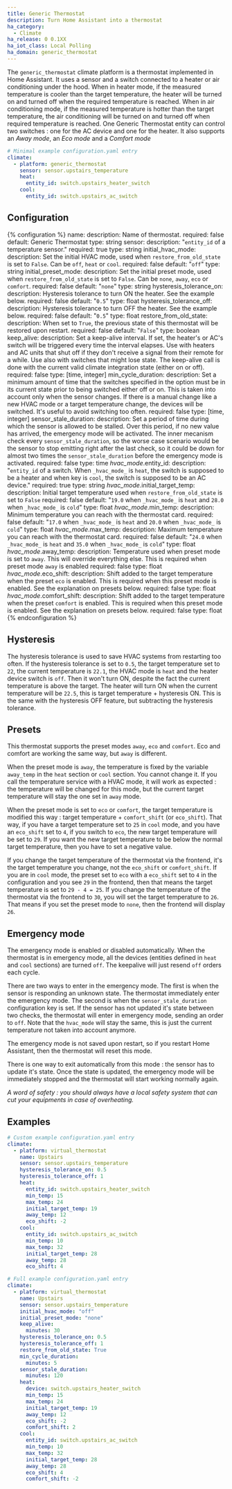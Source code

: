 ```yaml
---
title: Generic Thermostat
description: Turn Home Assistant into a thermostat
ha_category:
  - Climate
ha_release: 0 0.1XX
ha_iot_class: Local Polling
ha_domain: generic_thermostat
---
```


The `generic_thermostat` climate platform is a thermostat implemented in Home Assistant. It uses a sensor and a switch connected to a heater or air conditioning under the hood. When in heater mode, if the measured temperature is cooler than the target temperature, the heater will be turned on and turned off when the required temperature is reached. When in air conditioning mode, if the measured temperature is hotter than the target temperature, the air conditioning will be turned on and turned off when required temperature is reached. One Generic Thermostat entity can control two switches : one for the AC device and one for the heater. It also supports an _Away mode_, an _Eco mode_ and a _Comfort mode_

```yaml
# Minimal example configuration.yaml entry
climate:
  - platform: generic_thermostat
    sensor: sensor.upstairs_temperature
    heat:
      entity_id: switch.upstairs_heater_switch
    cool:
      entity_id: switch.upstairs_ac_switch
```


## Configuration

{% configuration %}
name:
  description: Name of thermostat.
  required: false
  default: Generic Thermostat
  type: string
sensor:
  description: "`entity_id` of a temperature sensor."
  required: true
  type: string
initial_hvac_mode:
  description: Set the initial HVAC mode, used when `restore_from_old_state` is set to `False`. Can be `off`, `heat` or `cool`.
  required: false
  default: "`off`"
  type: string
initial_preset_mode:
  description: Set the initial preset mode, used when `restore_from_old_state` is set to `False`. Can be `none`, `away`, `eco` or `comfort`.
  required: false
  default: "`none`"
  type: string
hysteresis_tolerance_on:
  description: Hysteresis tolerance to turn ON the heater. See the example below.
  required: false
  default: "`0.5`"
  type: float
hysteresis_tolerance_off:
  description: Hysteresis tolerance to turn OFF the heater. See the example below.
  required: false
  default: "`0.5`"
  type: float
restore_from_old_state:
  description: When set to `True`, the previous state of this thermostat will be restored upon restart.
  required: false
  default: "`False`"
  type: boolean
keep_alive:
  description: Set a keep-alive interval. If set, the heater's or AC's switch will be triggered every time the interval elapses. Use with heaters and AC units that shut off if they don't receive a signal from their remote for a while. Use also with switches that might lose state. The keep-alive call is done with the current valid climate integration state (either on or off).
  required: false
  type: [time, integer]
min_cycle_duration:
  description: Set a minimum amount of time that the switches specified in the option must be in its current state prior to being switched either off or on. This is taken into account only when the sensor changes. If there is a manual change like a new HVAC mode or a target temperature change, the devices will be switched. It's useful to avoid switching too often.
  required: false
  type: [time, integer]
sensor_stale_duration:
  description: Set a period of time during which the sensor is allowed to be stalled. Over this period, if no new value has arrived, the emergency mode will be activated. The inner mecanism check every `sensor_stale_duration`, so the worse case scenario would be the sensor to stop emitting right after the last check, so it could be down for almost two times the `sensor_stale_duration` before the emergency mode is activated.
  required: false
  type: time
_hvac_mode_.entity_id:
  description: "`entity_id` of a switch. When `_hvac_mode_` is `heat`, the switch is supposed to be a heater and when key is `cool`, the switch is supposed to be an AC device."
  required: true
  type: string
_hvac_mode_.initial_target_temp:
  description: Initial target temperature used when `restore_from_old_state` is set to `False`
  required: false
  default: "`19.0` when `_hvac_mode_` is `heat` and `28.0` when `_hvac_mode_` is `cold`"
  type: float
_hvac_mode_.min_temp:
  description: Minimum temperature you can reach with the thermostat card.
  required: false
  default: "`17.0` when `_hvac_mode_` is `heat` and `20.0` when `_hvac_mode_` is `cold`"
  type: float
_hvac_mode_.max_temp:
  description: Maximum temperature you can reach with the thermostat card.
  required: false
  default: "`24.0` when `_hvac_mode_` is `heat` and `35.0` when `_hvac_mode_` is `cold`"
  type: float
_hvac_mode_.away_temp:
  description: Temperature used when preset mode is set to `away`. This will override everything else. This is required when preset mode `away` is enabled
  required: false
  type: float
_hvac_mode_.eco_shift:
  description: Shift added to the target temperature when the preset `eco` is enabled. This is required when this preset mode is enabled. See the explanation on presets below.
  required: false
  type: float
_hvac_mode_.comfort_shift:
  description: Shift added to the target temperature when the preset `comfort` is enabled. This is required when this preset mode is enabled. See the explanation on presets below.
  required: false
  type: float
{% endconfiguration %}

## Hysteresis

The hysteresis tolerance is used to save HVAC systems from restarting too often. If the hysteresis tolerance is set to `0.5`, the target temperature set to `22`, the current temperature is `22.1`, the HVAC mode is `heat` and the heater device switch is `off`. Then it won't turn ON, despite the fact the current temperature is above the target. The heater will turn ON when the current temperature will be `22.5`, this is target temperature + hysteresis ON. This is the same with the hysteresis OFF feature, but subtracting the hysteresis tolerance.

## Presets

This thermostat supports the preset modes `away`, `eco` and `comfort`. Eco and comfort are working the same way, but `away` is different.

When the preset mode is `away`, the temperature is fixed by the variable `away_temp` in the `heat` section or `cool` section. You cannot change it. If you call the temperature service with a HVAC mode, it will work as expected : the temperature will be changed for this mode, but the current target temperature will stay the one set in `away` mode.

When the preset mode is set to `eco` or `comfort`, the target temperature is modified this way : target temperature + `comfort_shift` (or `eco_shift`). That way, if you have a target temperature set to `25` in `cool` mode, and you have an `eco_shift` set to `4`, if you switch to `eco`, the new target temperature will be set to `29`. If you want the new target temperature to be below the normal target temperature, then you have to set a negative value. 

If you change the target temperature of the thermostat via the frontend, it's the target temperature you change, not the `eco_shift` or `comfort_shift`. If you are in `cool` mode, the preset set to `eco` with a `eco_shift` set to `4` in the configuration and you see `29` in the frontend, then that means the target temperature is set to `29 - 4 = 25`. If you change the temperature of the thermostat via the frontend to `30`, you will set the target temperature to `26`. That means if you set the preset mode to `none`, then the frontend will display `26`.

## Emergency mode

The emergency mode is enabled or disabled automatically. When the thermostat is in emergency mode, all the devices (entities defined in `heat` and `cool` sections) are turned `off`. The keepalive will just resend `off` orders each cycle.

There are two ways to enter in the emergency mode. The first is when the sensor is responding an unknown state. The thermostat immediately enter the emergency mode. The second is when the `sensor_stale_duration` configuration key is set. If the sensor has not updated it's state between two checks, the thermostat will enter in emergency mode, sending an order to `off`. Note that the `hvac_mode` will stay the same, this is just the current temperature not taken into account anymore.

The emergency mode is not saved upon restart, so if you restart Home Assistant, then the thermostat will reset this mode.

There is one way to exit automatically from this mode : the sensor has to update it's state. Once the state is updated, the emergency mode will be immediately stopped and the thermostat will start working normally again.

_A word of safety : you should always have a local safety system that can cut your equipments in case of overheating._

## Examples

```yaml
# Custom example configuration.yaml entry
climate:  
  - platform: virtual_thermostat
    name: Upstairs
    sensor: sensor.upstairs_temperature
    hysteresis_tolerance_on: 0.5
    hysteresis_tolerance_off: 1
    heat:
      entity_id: switch.upstairs_heater_switch
      min_temp: 15
      max_temp: 24
      initial_target_temp: 19
      away_temp: 12
      eco_shift: -2
    cool:
      entity_id: switch.upstairs_ac_switch
      min_temp: 10
      max_temp: 32
      initial_target_temp: 28
      away_temp: 28
      eco_shift: 4
```

```yaml
# Full example configuration.yaml entry
climate:  
  - platform: virtual_thermostat
    name: Upstairs
    sensor: sensor.upstairs_temperature
    initial_hvac_mode: "off"
    initial_preset_mode: "none"
    keep_alive:
      minutes: 30
    hysteresis_tolerance_on: 0.5
    hysteresis_tolerance_off: 1
    restore_from_old_state: True
    min_cycle_duration:
      minutes: 5
    sensor_stale_duration:
      minutes: 120
    heat:
      device: switch.upstairs_heater_switch
      min_temp: 15
      max_temp: 24
      initial_target_temp: 19
      away_temp: 12
      eco_shift: -2
      comfort_shift: 2
    cool:
      entity_id: switch.upstairs_ac_switch
      min_temp: 10
      max_temp: 32
      initial_target_temp: 28
      away_temp: 28
      eco_shift: 4
      comfort_shift: -2
```
